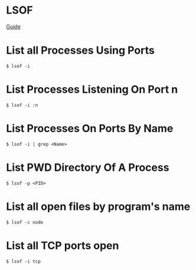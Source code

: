 # LSOF
[Guide](http://www.catonmat.net/blog/unix-utilities-lsof/)

# List all Processes Using Ports
`$ lsof -i`

# List Processes Listening On Port n
`$ lsof -i :n`

# List Processes On Ports By Name
`$ lsof -i | grep <Name>`

# List PWD Directory Of A Process
`$ lsof -p <PID>`

# List all open files by program's name
`$ lsof -c node`

# List all TCP ports open
`$ lsof -i tcp`
